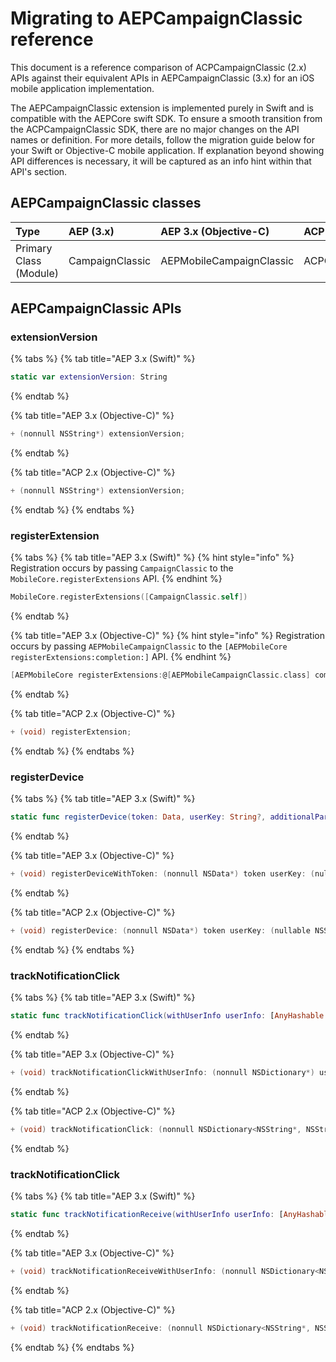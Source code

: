 # Migrating to AEPCampaignClassic reference

This document is a reference comparison of ACPCampaignClassic \(2.x\) APIs against their equivalent APIs in AEPCampaignClassic \(3.x\) for an iOS mobile application implementation.

The AEPCampaignClassic extension is implemented purely in Swift and is compatible with the AEPCore swift SDK. To ensure a smooth transition from the ACPCampaignClassic SDK, there are no major changes on the API names or definition. For more details, follow the migration guide below for your Swift or Objective-C mobile application. If explanation beyond showing API differences is necessary, it will be captured as an info hint within that API's section.

## AEPCampaignClassic classes

| Type | AEP \(3.x\) | AEP 3.x \(Objective-C\) | ACP \2.x\) |
| :--- | :--- | :--- | :--- |
| Primary Class \(Module\) | CampaignClassic | AEPMobileCampaignClassic | ACPCampaignClassic |

## AEPCampaignClassic APIs

### extensionVersion

{% tabs %}
{% tab title="AEP 3.x \(Swift\)" %}
```swift
static var extensionVersion: String
```
{% endtab %}

{% tab title="AEP 3.x \(Objective-C\)" %}
```objective-c
+ (nonnull NSString*) extensionVersion;
```
{% endtab %}

{% tab title="ACP 2.x \(Objective-C\)" %}
```objective-c
+ (nonnull NSString*) extensionVersion;
```
{% endtab %}
{% endtabs %}

### registerExtension

{% tabs %}
{% tab title="AEP 3.x \(Swift\)" %}
{% hint style="info" %}
Registration occurs by passing `CampaignClassic` to the `MobileCore.registerExtensions` API.
{% endhint %}

```swift
MobileCore.registerExtensions([CampaignClassic.self])
```
{% endtab %}

{% tab title="AEP 3.x \(Objective-C\)" %}
{% hint style="info" %}
Registration occurs by passing `AEPMobileCampaignClassic` to the `[AEPMobileCore registerExtensions:completion:]` API.
{% endhint %}

```objective-c
[AEPMobileCore registerExtensions:@[AEPMobileCampaignClassic.class] completion:nil];
```
{% endtab %}

{% tab title="ACP 2.x \(Objective-C\)" %}
```objective-c
+ (void) registerExtension;
```
{% endtab %}
{% endtabs %}

### registerDevice

{% tabs %}
{% tab title="AEP 3.x \(Swift\)" %}
```swift
static func registerDevice(token: Data, userKey: String?, additionalParameters: [String: Any]?)
```
{% endtab %}

{% tab title="AEP 3.x \(Objective-C\)" %}
```objective-c
+ (void) registerDeviceWithToken: (nonnull NSData*) token userKey: (nullable NSString*) userKey additionalParams: (nullable NSDictionary*) additionalParams;
```
{% endtab %}

{% tab title="ACP 2.x \(Objective-C\)" %}
```objective-c
+ (void) registerDevice: (nonnull NSData*) token userKey: (nullable NSString*) userKey additionalParams: (nullable NSDictionary*) additionalParams callback: (nullable void (^) (BOOL success)) callback;
```
{% endtab %}
{% endtabs %}

### trackNotificationClick

{% tabs %}
{% tab title="AEP 3.x \(Swift\)" %}
```swift
static func trackNotificationClick(withUserInfo userInfo: [AnyHashable: Any])
```
{% endtab %}

{% tab title="AEP 3.x \(Objective-C\)" %}
```objective-c
+ (void) trackNotificationClickWithUserInfo: (nonnull NSDictionary*) userInfo;
```
{% endtab %}

{% tab title="ACP 2.x \(Objective-C\)" %}
```objective-c
+ (void) trackNotificationClick: (nonnull NSDictionary<NSString*, NSString*>*) trackInfo;
```
{% endtab %}

### trackNotificationClick

{% tabs %}
{% tab title="AEP 3.x \(Swift\)" %}
```swift
static func trackNotificationReceive(withUserInfo userInfo: [AnyHashable: Any])
```
{% endtab %}

{% tab title="AEP 3.x \(Objective-C\)" %}
```objective-c
+ (void) trackNotificationReceiveWithUserInfo: (nonnull NSDictionary<NSString*, NSString*>*) userInfo;
```
{% endtab %}

{% tab title="ACP 2.x \(Objective-C\)" %}
```objective-c
+ (void) trackNotificationReceive: (nonnull NSDictionary<NSString*, NSString*>*) trackInfo;
```
{% endtab %}
{% endtabs %}
